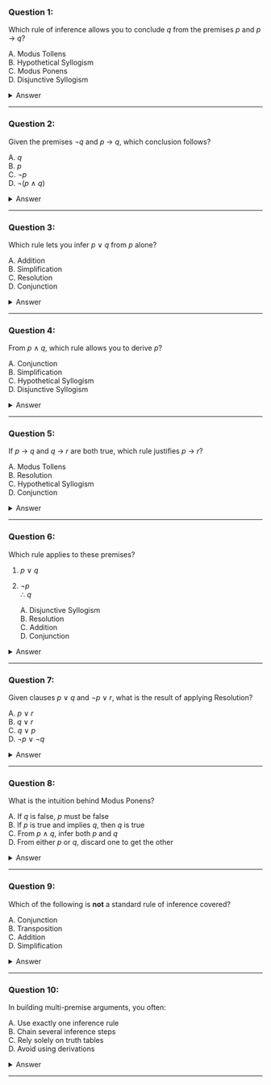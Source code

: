### Question 1:

Which rule of inference allows you to conclude _q_ from the premises _p_ and _p_ → _q_?

A. Modus Tollens  
B. Hypothetical Syllogism  
C. Modus Ponens  
D. Disjunctive Syllogism

<details> <summary>Answer</summary> C. Modus Ponens. It directly derives _q_ from _p_ and _p_ → _q_. </details>

---

### Question 2:

Given the premises ¬_q_ and _p_ → _q_, which conclusion follows?

A. _q_  
B. _p_  
C. ¬_p_  
D. ¬(_p_ ∧ _q_)

<details> <summary>Answer</summary> C. ¬_p_. This is Modus Tollens: from ¬_q_ and _p_ → _q_, infer ¬_p_. </details>

---

### Question 3:

Which rule lets you infer _p_ ∨ _q_ from _p_ alone?

A. Addition  
B. Simplification  
C. Resolution  
D. Conjunction

<details> <summary>Answer</summary> A. Addition. It allows extending a true proposition into a disjunction. </details>

---

### Question 4:

From _p_ ∧ _q_, which rule allows you to derive _p_?

A. Conjunction  
B. Simplification  
C. Hypothetical Syllogism  
D. Disjunctive Syllogism

<details> <summary>Answer</summary> B. Simplification. It extracts one conjunct from a conjunction. </details>

---

### Question 5:

If _p_ → _q_ and _q_ → _r_ are both true, which rule justifies _p_ → _r_?

A. Modus Tollens  
B. Resolution  
C. Hypothetical Syllogism  
D. Conjunction

<details> <summary>Answer</summary> C. Hypothetical Syllogism. It chains two implications into one. </details>

---

### Question 6:

Which rule applies to these premises?

1. _p_ ∨ _q_
    
2. ¬_p_  
    ∴ _q_
    
    A. Disjunctive Syllogism  
    B. Resolution  
    C. Addition  
    D. Conjunction
    

<details> <summary>Answer</summary> A. Disjunctive Syllogism. It removes the false disjunct to conclude the other. </details>

---

### Question 7:

Given clauses _p_ ∨ _q_ and ¬_p_ ∨ _r_, what is the result of applying Resolution?

A. _p_ ∨ _r_  
B. _q_ ∨ _r_  
C. _q_ ∨ _p_  
D. ¬_p_ ∨ ¬_q_

<details> <summary>Answer</summary> B. _q_ ∨ _r_. Resolution eliminates _p_ to combine the remaining literals. </details>

---

### Question 8:

What is the intuition behind Modus Ponens?

A. If _q_ is false, _p_ must be false  
B. If _p_ is true and implies _q_, then _q_ is true  
C. From _p_ ∧ _q_, infer both _p_ and _q_  
D. From either _p_ or _q_, discard one to get the other

<details> <summary>Answer</summary> B. If _p_ is true and implies _q_, then _q_ must be true. </details>

---

### Question 9:

Which of the following is **not** a standard rule of inference covered?

A. Conjunction  
B. Transposition  
C. Addition  
D. Simplification

<details> <summary>Answer</summary> B. Transposition. It wasn’t listed among the common seven rules in the lecture. </details>

---

### Question 10:

In building multi-premise arguments, you often:

A. Use exactly one inference rule  
B. Chain several inference steps  
C. Rely solely on truth tables  
D. Avoid using derivations

<details> <summary>Answer</summary> B. Chain several inference steps. Complex arguments require multiple rules in sequence. </details>

---